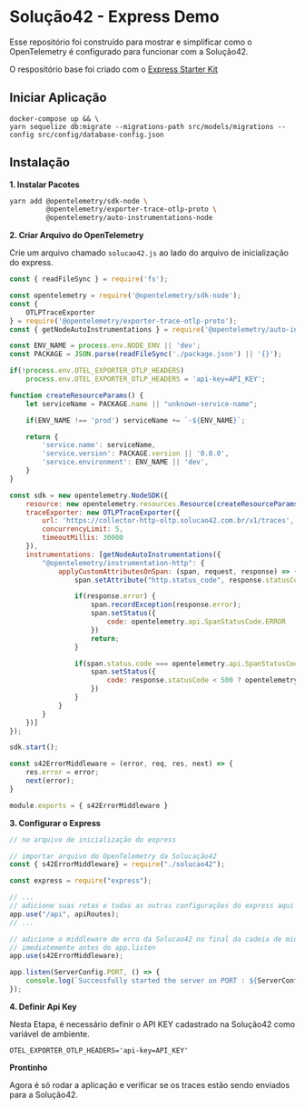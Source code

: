 # Solução42 - Express Demo

Esse repositório foi construído para mostrar e simplificar como o OpenTelemetry é configurado para funcionar com a Solução42.

O respositório base foi criado com o [Express Starter Kit](https://github.com/thatbeautifuldream/express-starter)

## Iniciar Aplicação

```
docker-compose up && \
yarn sequelize db:migrate --migrations-path src/models/migrations --config src/config/database-config.json
```

## Instalação

**1. Instalar Pacotes**

```bash
yarn add @opentelemetry/sdk-node \
         @opentelemetry/exporter-trace-otlp-proto \
         @opentelemetry/auto-instrumentations-node
```

**2. Criar Arquivo do OpenTelemetry**

Crie um arquivo chamado `solucao42.js` ao lado do arquivo de inicialização do express.

```javascript
const { readFileSync } = require('fs');

const opentelemetry = require('@opentelemetry/sdk-node');
const {
    OTLPTraceExporter
} = require('@opentelemetry/exporter-trace-otlp-proto');
const { getNodeAutoInstrumentations } = require('@opentelemetry/auto-instrumentations-node')

const ENV_NAME = process.env.NODE_ENV || 'dev';
const PACKAGE = JSON.parse(readFileSync('./package.json') || '{}');

if(!process.env.OTEL_EXPORTER_OTLP_HEADERS)
    process.env.OTEL_EXPORTER_OTLP_HEADERS = 'api-key=API_KEY';

function createResourceParams() {
    let serviceName = PACKAGE.name || "unknown-service-name";

    if(ENV_NAME !== 'prod') serviceName += `-${ENV_NAME}`;

    return {
        'service.name': serviceName,
        'service.version': PACKAGE.version || '0.0.0',
        'service.environment': ENV_NAME || 'dev',
    }
}

const sdk = new opentelemetry.NodeSDK({
    resource: new opentelemetry.resources.Resource(createResourceParams()),
    traceExporter: new OTLPTraceExporter({
        url: 'https://collector-http-oltp.solucao42.com.br/v1/traces',
        concurrencyLimit: 5,
        timeoutMillis: 30000
    }),
    instrumentations: [getNodeAutoInstrumentations({
        "@opentelemetry/instrumentation-http": {
            applyCustomAttributesOnSpan: (span, request, response) => {
                span.setAttribute("http.status_code", response.statusCode.toString());

                if(response.error) {
                    span.recordException(response.error);
                    span.setStatus({
                        code: opentelemetry.api.SpanStatusCode.ERROR
                    })
                    return;
                }

                if(span.status.code === opentelemetry.api.SpanStatusCode.UNSET) {
                    span.setStatus({
                        code: response.statusCode < 500 ? opentelemetry.api.SpanStatusCode.OK : opentelemetry.api.SpanStatusCode.ERROR
                    })
                }
            }
        }
    })]
});

sdk.start();

const s42ErrorMiddleware = (error, req, res, next) => {
    res.error = error;
    next(error);
}

module.exports = { s42ErrorMiddleware }
```

**3. Configurar o Express**

```javascript
// no arquivo de inicialização do express

// importar arquivo do OpenTelemetry da Solucação42
const { s42ErrorMiddleware} = require("./solucao42");

const express = require("express");

// ...
// adicione suas rotas e todas as outras configurações do express aqui
app.use("/api", apiRoutes);
// ...

// adicione o middleware de erro da Solucao42 no final da cadeia de middlewares
// imediatemente antes do app.listen
app.use(s42ErrorMiddleware);

app.listen(ServerConfig.PORT, () => {
    console.log(`Successfully started the server on PORT : ${ServerConfig.PORT}`);
});
```

**4. Definir Api Key**

Nesta Etapa, é necessário definir o API KEY cadastrado na Solução42 como variável de ambiente.

```
OTEL_EXPORTER_OTLP_HEADERS='api-key=API_KEY'
```

**Prontinho**

Agora é só rodar a aplicação e verificar se os traces estão sendo enviados para a Solução42.
